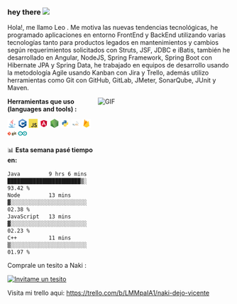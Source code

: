 ### hey there <img  src="https://media.giphy.com/media/VgCDAzcKvsR6OM0uWg/giphy.gif" width="50"> 

<!-- 

<a href="https://discord.gg/2hgutPrw">
  <img align="left" alt="Nakis's Discord" width="22px" src="https://raw.githubusercontent.com/peterthehan/peterthehan/master/assets/discord.svg" />
</a>

<a href="https://linkedin.com/in/naki-jannet-dejo-vicente">
  <img align="left" alt="Naki's LinkedIN" width="22px" src="https://raw.githubusercontent.com/peterthehan/peterthehan/master/assets/linkedin.svg" />
</a>
-->




Hola!, me llamo Leo . Me motiva las
nuevas tendencias tecnológicas, he programado aplicaciones en entorno FrontEnd y
BackEnd utilizando varias tecnologías tanto para productos legados en mantenimientos y
cambios según requerimientos solicitados con Struts, JSF, JDBC e iBatis, también he
desarrollado en Angular, NodeJS, Spring Framework, Spring Boot con Hibernate JPA y Spring
Data, he trabajado en equipos de desarrollo usando la metodología Agile usando Kanban
con Jira y Trello, además utilizo herramientas como Git con GitHub, GitLab, JMeter,
SonarQube, JUnit y Maven.


  <img align="right" alt="GIF" src="[https://github.com/nakiviar/nakiviar/blob/master/code.gif](https://media.giphy.com/media/v1.Y2lkPTc5MGI3NjExanR0eG9jMW96bDgzOG05aWVlbHk1ZWd5cWxqOTZvdHB2d3Jnd2VjZSZlcD12MV9naWZzX3NlYXJjaCZjdD1n/mcsPU3SkKrYDdW3aAU/giphy.gif)?raw=true" width="300" height="220" />


**Herramientas que uso (languages and tools) :**

<code><img height="20" src="https://raw.githubusercontent.com/devicons/devicon/9f4f5cdb393299a81125eb5127929ea7bfe42889/icons/java/java-original.svg"></code>
<code><img height="20" src="https://raw.githubusercontent.com/devicons/devicon/9f4f5cdb393299a81125eb5127929ea7bfe42889/icons/cplusplus/cplusplus-original.svg"></code>
<code><img height="20" src="https://raw.githubusercontent.com/github/explore/80688e429a7d4ef2fca1e82350fe8e3517d3494d/topics/javascript/javascript.png"></code>
<code><img height="20" src="https://raw.githubusercontent.com/github/explore/80688e429a7d4ef2fca1e82350fe8e3517d3494d/topics/angular/angular.png"></code>
<code><img height="20" src="https://raw.githubusercontent.com/github/explore/80688e429a7d4ef2fca1e82350fe8e3517d3494d/topics/nodejs/nodejs.png"></code>
<code><img height="20" src="https://raw.githubusercontent.com/github/explore/80688e429a7d4ef2fca1e82350fe8e3517d3494d/topics/python/python.png"></code>
<code><img height="20" src="https://raw.githubusercontent.com/github/explore/80688e429a7d4ef2fca1e82350fe8e3517d3494d/topics/mysql/mysql.png"></code>
<code><img height="20" src="https://raw.githubusercontent.com/github/explore/80688e429a7d4ef2fca1e82350fe8e3517d3494d/topics/firebase/firebase.png"></code>
<code><img height="20" src="https://raw.githubusercontent.com/github/explore/80688e429a7d4ef2fca1e82350fe8e3517d3494d/topics/git/git.png"></code>
<code><img height="20" src="https://raw.githubusercontent.com/devicons/devicon/9f4f5cdb393299a81125eb5127929ea7bfe42889/icons/arduino/arduino-original.svg"></code>

📊 **Esta semana pasé tiempo en:**
<!--START_SECTION:waka-->
```text
Java         9 hrs 6 mins    ███████████████████████▒░   93.42 %
Node         13 mins         ▓░░░░░░░░░░░░░░░░░░░░░░░░   02.38 %
JavaScript   13 mins         ▓░░░░░░░░░░░░░░░░░░░░░░░░   02.23 %
C++          11 mins         ▒░░░░░░░░░░░░░░░░░░░░░░░░   01.97 %
```
<!--END_SECTION:waka-->

Comprale un tesito a Naki :

<a href="https://www.buymeacoffee.com/nak" target="_blank"><img src="https://cdn.buymeacoffee.com/buttons/v2/default-red.png" alt="Invitame un tesito" width="150" ></a>

<!-- 
🚧 **Datos adicionales:**
TODO-IST:END 
🍰  27 nov. 1997.
🍛  Pollo a la coca cola.
🥤  Coca cola o té.

Hobbies ♨💻<img  alt="icono-val" src="https://github.com/nakiviar/nakiviar/blob/master/icono-valorant.png?raw=true" width="22px"/>
  <img  alt="icono-lol" src="https://github.com/nakiviar/nakiviar/blob/master/icono-league-of-legends.png?raw=true" width="22px"/>🩰🔮🎧🗨🏃‍♀️
  -->
   Visita mi trello aqui: https://trello.com/b/LMMpaIA1/naki-dejo-vicente
